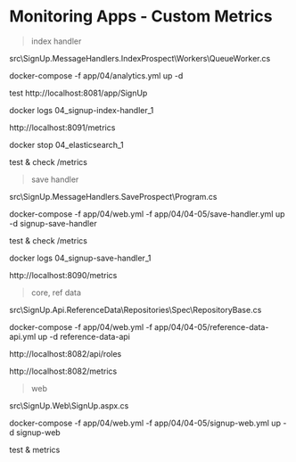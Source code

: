 # Monitoring Apps - Custom Metrics

> index handler

src\SignUp.MessageHandlers.IndexProspect\Workers\QueueWorker.cs

docker-compose -f app/04/analytics.yml up -d 

test http://localhost:8081/app/SignUp

docker logs 04_signup-index-handler_1

http://localhost:8091/metrics

docker stop 04_elasticsearch_1

test & check /metrics


> save handler

src\SignUp.MessageHandlers.SaveProspect\Program.cs

docker-compose -f app/04/web.yml -f app/04/04-05/save-handler.yml up -d signup-save-handler

test & check /metrics

docker logs 04_signup-save-handler_1

http://localhost:8090/metrics

> core, ref data

src\SignUp.Api.ReferenceData\Repositories\Spec\RepositoryBase.cs

docker-compose -f app/04/web.yml -f app/04/04-05/reference-data-api.yml up -d reference-data-api

http://localhost:8082/api/roles

http://localhost:8082/metrics

> web

src\SignUp.Web\SignUp.aspx.cs

docker-compose -f app/04/web.yml -f app/04/04-05/signup-web.yml up -d signup-web

test & metrics